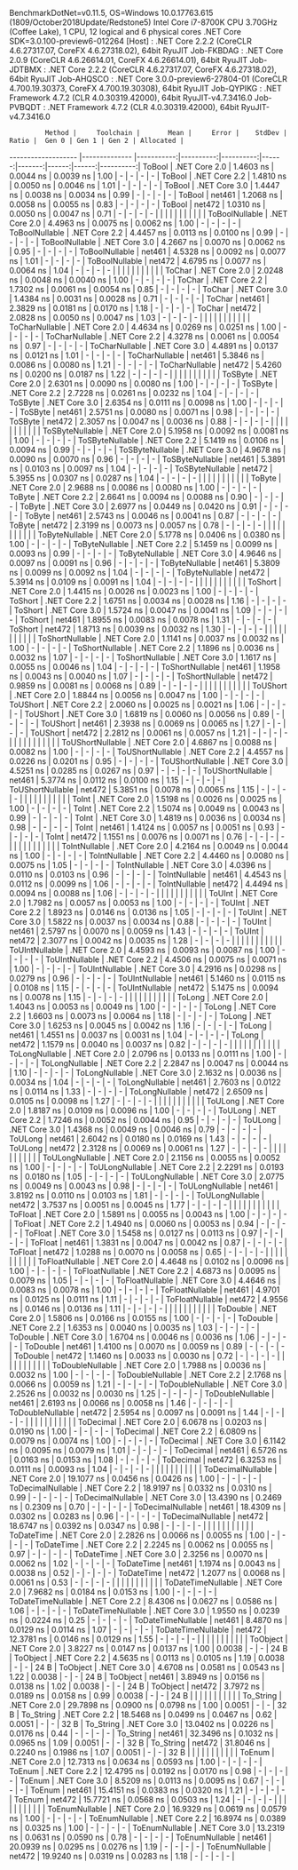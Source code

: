 
BenchmarkDotNet=v0.11.5, OS=Windows 10.0.17763.615 (1809/October2018Update/Redstone5)
Intel Core i7-8700K CPU 3.70GHz (Coffee Lake), 1 CPU, 12 logical and 6 physical cores
.NET Core SDK=3.0.100-preview6-012264
  [Host]     : .NET Core 2.2.2 (CoreCLR 4.6.27317.07, CoreFX 4.6.27318.02), 64bit RyuJIT
  Job-FKBDAG : .NET Core 2.0.9 (CoreCLR 4.6.26614.01, CoreFX 4.6.26614.01), 64bit RyuJIT
  Job-JDTBMX : .NET Core 2.2.2 (CoreCLR 4.6.27317.07, CoreFX 4.6.27318.02), 64bit RyuJIT
  Job-AHQSCO : .NET Core 3.0.0-preview6-27804-01 (CoreCLR 4.700.19.30373, CoreFX 4.700.19.30308), 64bit RyuJIT
  Job-QYPIKG : .NET Framework 4.7.2 (CLR 4.0.30319.42000), 64bit RyuJIT-v4.7.3416.0
  Job-PVBQDT : .NET Framework 4.7.2 (CLR 4.0.30319.42000), 64bit RyuJIT-v4.7.3416.0


             Method |     Toolchain |       Mean |     Error |    StdDev | Ratio |  Gen 0 | Gen 1 | Gen 2 | Allocated |
------------------- |-------------- |-----------:|----------:|----------:|------:|-------:|------:|------:|----------:|
             ToBool | .NET Core 2.0 |  1.4603 ns | 0.0044 ns | 0.0039 ns |  1.00 |      - |     - |     - |         - |
             ToBool | .NET Core 2.2 |  1.4810 ns | 0.0050 ns | 0.0046 ns |  1.01 |      - |     - |     - |         - |
             ToBool | .NET Core 3.0 |  1.4447 ns | 0.0038 ns | 0.0034 ns |  0.99 |      - |     - |     - |         - |
             ToBool |        net461 |  1.2068 ns | 0.0058 ns | 0.0055 ns |  0.83 |      - |     - |     - |         - |
             ToBool |        net472 |  1.0310 ns | 0.0050 ns | 0.0047 ns |  0.71 |      - |     - |     - |         - |
                    |               |            |           |           |       |        |       |       |           |
     ToBoolNullable | .NET Core 2.0 |  4.4963 ns | 0.0075 ns | 0.0062 ns |  1.00 |      - |     - |     - |         - |
     ToBoolNullable | .NET Core 2.2 |  4.4457 ns | 0.0113 ns | 0.0100 ns |  0.99 |      - |     - |     - |         - |
     ToBoolNullable | .NET Core 3.0 |  4.2667 ns | 0.0070 ns | 0.0062 ns |  0.95 |      - |     - |     - |         - |
     ToBoolNullable |        net461 |  4.5328 ns | 0.0092 ns | 0.0077 ns |  1.01 |      - |     - |     - |         - |
     ToBoolNullable |        net472 |  4.6795 ns | 0.0077 ns | 0.0064 ns |  1.04 |      - |     - |     - |         - |
                    |               |            |           |           |       |        |       |       |           |
             ToChar | .NET Core 2.0 |  2.0248 ns | 0.0048 ns | 0.0040 ns |  1.00 |      - |     - |     - |         - |
             ToChar | .NET Core 2.2 |  1.7302 ns | 0.0061 ns | 0.0054 ns |  0.85 |      - |     - |     - |         - |
             ToChar | .NET Core 3.0 |  1.4384 ns | 0.0031 ns | 0.0028 ns |  0.71 |      - |     - |     - |         - |
             ToChar |        net461 |  2.3829 ns | 0.0181 ns | 0.0170 ns |  1.18 |      - |     - |     - |         - |
             ToChar |        net472 |  2.0828 ns | 0.0050 ns | 0.0047 ns |  1.03 |      - |     - |     - |         - |
                    |               |            |           |           |       |        |       |       |           |
     ToCharNullable | .NET Core 2.0 |  4.4634 ns | 0.0269 ns | 0.0251 ns |  1.00 |      - |     - |     - |         - |
     ToCharNullable | .NET Core 2.2 |  4.3278 ns | 0.0061 ns | 0.0054 ns |  0.97 |      - |     - |     - |         - |
     ToCharNullable | .NET Core 3.0 |  4.4891 ns | 0.0137 ns | 0.0121 ns |  1.01 |      - |     - |     - |         - |
     ToCharNullable |        net461 |  5.3846 ns | 0.0086 ns | 0.0080 ns |  1.21 |      - |     - |     - |         - |
     ToCharNullable |        net472 |  5.4260 ns | 0.0200 ns | 0.0187 ns |  1.22 |      - |     - |     - |         - |
                    |               |            |           |           |       |        |       |       |           |
            ToSByte | .NET Core 2.0 |  2.6301 ns | 0.0090 ns | 0.0080 ns |  1.00 |      - |     - |     - |         - |
            ToSByte | .NET Core 2.2 |  2.7228 ns | 0.0261 ns | 0.0232 ns |  1.04 |      - |     - |     - |         - |
            ToSByte | .NET Core 3.0 |  2.6354 ns | 0.0111 ns | 0.0098 ns |  1.00 |      - |     - |     - |         - |
            ToSByte |        net461 |  2.5751 ns | 0.0080 ns | 0.0071 ns |  0.98 |      - |     - |     - |         - |
            ToSByte |        net472 |  2.3057 ns | 0.0047 ns | 0.0036 ns |  0.88 |      - |     - |     - |         - |
                    |               |            |           |           |       |        |       |       |           |
    ToSByteNullable | .NET Core 2.0 |  5.1958 ns | 0.0092 ns | 0.0081 ns |  1.00 |      - |     - |     - |         - |
    ToSByteNullable | .NET Core 2.2 |  5.1419 ns | 0.0106 ns | 0.0094 ns |  0.99 |      - |     - |     - |         - |
    ToSByteNullable | .NET Core 3.0 |  4.9678 ns | 0.0090 ns | 0.0070 ns |  0.96 |      - |     - |     - |         - |
    ToSByteNullable |        net461 |  5.3891 ns | 0.0103 ns | 0.0097 ns |  1.04 |      - |     - |     - |         - |
    ToSByteNullable |        net472 |  5.3955 ns | 0.0307 ns | 0.0287 ns |  1.04 |      - |     - |     - |         - |
                    |               |            |           |           |       |        |       |       |           |
             ToByte | .NET Core 2.0 |  2.9688 ns | 0.0086 ns | 0.0080 ns |  1.00 |      - |     - |     - |         - |
             ToByte | .NET Core 2.2 |  2.6641 ns | 0.0094 ns | 0.0088 ns |  0.90 |      - |     - |     - |         - |
             ToByte | .NET Core 3.0 |  2.6977 ns | 0.0449 ns | 0.0420 ns |  0.91 |      - |     - |     - |         - |
             ToByte |        net461 |  2.5743 ns | 0.0046 ns | 0.0041 ns |  0.87 |      - |     - |     - |         - |
             ToByte |        net472 |  2.3199 ns | 0.0073 ns | 0.0057 ns |  0.78 |      - |     - |     - |         - |
                    |               |            |           |           |       |        |       |       |           |
     ToByteNullable | .NET Core 2.0 |  5.1778 ns | 0.0406 ns | 0.0380 ns |  1.00 |      - |     - |     - |         - |
     ToByteNullable | .NET Core 2.2 |  5.1459 ns | 0.0099 ns | 0.0093 ns |  0.99 |      - |     - |     - |         - |
     ToByteNullable | .NET Core 3.0 |  4.9646 ns | 0.0097 ns | 0.0091 ns |  0.96 |      - |     - |     - |         - |
     ToByteNullable |        net461 |  5.3809 ns | 0.0099 ns | 0.0092 ns |  1.04 |      - |     - |     - |         - |
     ToByteNullable |        net472 |  5.3914 ns | 0.0109 ns | 0.0091 ns |  1.04 |      - |     - |     - |         - |
                    |               |            |           |           |       |        |       |       |           |
            ToShort | .NET Core 2.0 |  1.4415 ns | 0.0026 ns | 0.0023 ns |  1.00 |      - |     - |     - |         - |
            ToShort | .NET Core 2.2 |  1.6751 ns | 0.0034 ns | 0.0028 ns |  1.16 |      - |     - |     - |         - |
            ToShort | .NET Core 3.0 |  1.5724 ns | 0.0047 ns | 0.0041 ns |  1.09 |      - |     - |     - |         - |
            ToShort |        net461 |  1.8955 ns | 0.0083 ns | 0.0078 ns |  1.31 |      - |     - |     - |         - |
            ToShort |        net472 |  1.8713 ns | 0.0039 ns | 0.0032 ns |  1.30 |      - |     - |     - |         - |
                    |               |            |           |           |       |        |       |       |           |
    ToShortNullable | .NET Core 2.0 |  1.1141 ns | 0.0037 ns | 0.0032 ns |  1.00 |      - |     - |     - |         - |
    ToShortNullable | .NET Core 2.2 |  1.1896 ns | 0.0036 ns | 0.0032 ns |  1.07 |      - |     - |     - |         - |
    ToShortNullable | .NET Core 3.0 |  1.1617 ns | 0.0055 ns | 0.0046 ns |  1.04 |      - |     - |     - |         - |
    ToShortNullable |        net461 |  1.1958 ns | 0.0043 ns | 0.0040 ns |  1.07 |      - |     - |     - |         - |
    ToShortNullable |        net472 |  0.9859 ns | 0.0081 ns | 0.0068 ns |  0.89 |      - |     - |     - |         - |
                    |               |            |           |           |       |        |       |       |           |
           ToUShort | .NET Core 2.0 |  1.8844 ns | 0.0056 ns | 0.0047 ns |  1.00 |      - |     - |     - |         - |
           ToUShort | .NET Core 2.2 |  2.0060 ns | 0.0025 ns | 0.0021 ns |  1.06 |      - |     - |     - |         - |
           ToUShort | .NET Core 3.0 |  1.6819 ns | 0.0060 ns | 0.0056 ns |  0.89 |      - |     - |     - |         - |
           ToUShort |        net461 |  2.3938 ns | 0.0069 ns | 0.0065 ns |  1.27 |      - |     - |     - |         - |
           ToUShort |        net472 |  2.2812 ns | 0.0061 ns | 0.0057 ns |  1.21 |      - |     - |     - |         - |
                    |               |            |           |           |       |        |       |       |           |
   ToUShortNullable | .NET Core 2.0 |  4.6867 ns | 0.0088 ns | 0.0082 ns |  1.00 |      - |     - |     - |         - |
   ToUShortNullable | .NET Core 2.2 |  4.4557 ns | 0.0226 ns | 0.0201 ns |  0.95 |      - |     - |     - |         - |
   ToUShortNullable | .NET Core 3.0 |  4.5251 ns | 0.0285 ns | 0.0267 ns |  0.97 |      - |     - |     - |         - |
   ToUShortNullable |        net461 |  5.3774 ns | 0.0112 ns | 0.0100 ns |  1.15 |      - |     - |     - |         - |
   ToUShortNullable |        net472 |  5.3851 ns | 0.0078 ns | 0.0065 ns |  1.15 |      - |     - |     - |         - |
                    |               |            |           |           |       |        |       |       |           |
              ToInt | .NET Core 2.0 |  1.5198 ns | 0.0026 ns | 0.0025 ns |  1.00 |      - |     - |     - |         - |
              ToInt | .NET Core 2.2 |  1.5074 ns | 0.0049 ns | 0.0043 ns |  0.99 |      - |     - |     - |         - |
              ToInt | .NET Core 3.0 |  1.4819 ns | 0.0036 ns | 0.0034 ns |  0.98 |      - |     - |     - |         - |
              ToInt |        net461 |  1.4124 ns | 0.0057 ns | 0.0051 ns |  0.93 |      - |     - |     - |         - |
              ToInt |        net472 |  1.1551 ns | 0.0076 ns | 0.0071 ns |  0.76 |      - |     - |     - |         - |
                    |               |            |           |           |       |        |       |       |           |
      ToIntNullable | .NET Core 2.0 |  4.2164 ns | 0.0049 ns | 0.0044 ns |  1.00 |      - |     - |     - |         - |
      ToIntNullable | .NET Core 2.2 |  4.4460 ns | 0.0080 ns | 0.0075 ns |  1.05 |      - |     - |     - |         - |
      ToIntNullable | .NET Core 3.0 |  4.0396 ns | 0.0110 ns | 0.0103 ns |  0.96 |      - |     - |     - |         - |
      ToIntNullable |        net461 |  4.4543 ns | 0.0112 ns | 0.0099 ns |  1.06 |      - |     - |     - |         - |
      ToIntNullable |        net472 |  4.4494 ns | 0.0094 ns | 0.0088 ns |  1.06 |      - |     - |     - |         - |
                    |               |            |           |           |       |        |       |       |           |
             ToUInt | .NET Core 2.0 |  1.7982 ns | 0.0057 ns | 0.0053 ns |  1.00 |      - |     - |     - |         - |
             ToUInt | .NET Core 2.2 |  1.8923 ns | 0.0146 ns | 0.0136 ns |  1.05 |      - |     - |     - |         - |
             ToUInt | .NET Core 3.0 |  1.5822 ns | 0.0037 ns | 0.0034 ns |  0.88 |      - |     - |     - |         - |
             ToUInt |        net461 |  2.5797 ns | 0.0070 ns | 0.0059 ns |  1.43 |      - |     - |     - |         - |
             ToUInt |        net472 |  2.3077 ns | 0.0042 ns | 0.0035 ns |  1.28 |      - |     - |     - |         - |
                    |               |            |           |           |       |        |       |       |           |
     ToUIntNullable | .NET Core 2.0 |  4.4593 ns | 0.0093 ns | 0.0087 ns |  1.00 |      - |     - |     - |         - |
     ToUIntNullable | .NET Core 2.2 |  4.4506 ns | 0.0075 ns | 0.0071 ns |  1.00 |      - |     - |     - |         - |
     ToUIntNullable | .NET Core 3.0 |  4.2916 ns | 0.0298 ns | 0.0279 ns |  0.96 |      - |     - |     - |         - |
     ToUIntNullable |        net461 |  5.1460 ns | 0.0115 ns | 0.0108 ns |  1.15 |      - |     - |     - |         - |
     ToUIntNullable |        net472 |  5.1475 ns | 0.0094 ns | 0.0078 ns |  1.15 |      - |     - |     - |         - |
                    |               |            |           |           |       |        |       |       |           |
             ToLong | .NET Core 2.0 |  1.4043 ns | 0.0053 ns | 0.0049 ns |  1.00 |      - |     - |     - |         - |
             ToLong | .NET Core 2.2 |  1.6603 ns | 0.0073 ns | 0.0064 ns |  1.18 |      - |     - |     - |         - |
             ToLong | .NET Core 3.0 |  1.6253 ns | 0.0045 ns | 0.0042 ns |  1.16 |      - |     - |     - |         - |
             ToLong |        net461 |  1.4551 ns | 0.0037 ns | 0.0031 ns |  1.04 |      - |     - |     - |         - |
             ToLong |        net472 |  1.1579 ns | 0.0040 ns | 0.0037 ns |  0.82 |      - |     - |     - |         - |
                    |               |            |           |           |       |        |       |       |           |
     ToLongNullable | .NET Core 2.0 |  2.0796 ns | 0.0133 ns | 0.0111 ns |  1.00 |      - |     - |     - |         - |
     ToLongNullable | .NET Core 2.2 |  2.2847 ns | 0.0047 ns | 0.0044 ns |  1.10 |      - |     - |     - |         - |
     ToLongNullable | .NET Core 3.0 |  2.1632 ns | 0.0036 ns | 0.0034 ns |  1.04 |      - |     - |     - |         - |
     ToLongNullable |        net461 |  2.7603 ns | 0.0122 ns | 0.0114 ns |  1.33 |      - |     - |     - |         - |
     ToLongNullable |        net472 |  2.6509 ns | 0.0105 ns | 0.0098 ns |  1.27 |      - |     - |     - |         - |
                    |               |            |           |           |       |        |       |       |           |
            ToULong | .NET Core 2.0 |  1.8187 ns | 0.0109 ns | 0.0096 ns |  1.00 |      - |     - |     - |         - |
            ToULong | .NET Core 2.2 |  1.7246 ns | 0.0052 ns | 0.0044 ns |  0.95 |      - |     - |     - |         - |
            ToULong | .NET Core 3.0 |  1.4368 ns | 0.0049 ns | 0.0046 ns |  0.79 |      - |     - |     - |         - |
            ToULong |        net461 |  2.6042 ns | 0.0180 ns | 0.0169 ns |  1.43 |      - |     - |     - |         - |
            ToULong |        net472 |  2.3128 ns | 0.0069 ns | 0.0061 ns |  1.27 |      - |     - |     - |         - |
                    |               |            |           |           |       |        |       |       |           |
    ToULongNullable | .NET Core 2.0 |  2.1156 ns | 0.0055 ns | 0.0052 ns |  1.00 |      - |     - |     - |         - |
    ToULongNullable | .NET Core 2.2 |  2.2291 ns | 0.0193 ns | 0.0180 ns |  1.05 |      - |     - |     - |         - |
    ToULongNullable | .NET Core 3.0 |  2.0775 ns | 0.0049 ns | 0.0043 ns |  0.98 |      - |     - |     - |         - |
    ToULongNullable |        net461 |  3.8192 ns | 0.0110 ns | 0.0103 ns |  1.81 |      - |     - |     - |         - |
    ToULongNullable |        net472 |  3.7537 ns | 0.0051 ns | 0.0045 ns |  1.77 |      - |     - |     - |         - |
                    |               |            |           |           |       |        |       |       |           |
            ToFloat | .NET Core 2.0 |  1.5891 ns | 0.0055 ns | 0.0043 ns |  1.00 |      - |     - |     - |         - |
            ToFloat | .NET Core 2.2 |  1.4940 ns | 0.0060 ns | 0.0053 ns |  0.94 |      - |     - |     - |         - |
            ToFloat | .NET Core 3.0 |  1.5458 ns | 0.0127 ns | 0.0113 ns |  0.97 |      - |     - |     - |         - |
            ToFloat |        net461 |  1.3831 ns | 0.0047 ns | 0.0042 ns |  0.87 |      - |     - |     - |         - |
            ToFloat |        net472 |  1.0288 ns | 0.0070 ns | 0.0058 ns |  0.65 |      - |     - |     - |         - |
                    |               |            |           |           |       |        |       |       |           |
    ToFloatNullable | .NET Core 2.0 |  4.4648 ns | 0.0102 ns | 0.0096 ns |  1.00 |      - |     - |     - |         - |
    ToFloatNullable | .NET Core 2.2 |  4.6873 ns | 0.0095 ns | 0.0079 ns |  1.05 |      - |     - |     - |         - |
    ToFloatNullable | .NET Core 3.0 |  4.4646 ns | 0.0083 ns | 0.0078 ns |  1.00 |      - |     - |     - |         - |
    ToFloatNullable |        net461 |  4.9701 ns | 0.0125 ns | 0.0111 ns |  1.11 |      - |     - |     - |         - |
    ToFloatNullable |        net472 |  4.9556 ns | 0.0146 ns | 0.0136 ns |  1.11 |      - |     - |     - |         - |
                    |               |            |           |           |       |        |       |       |           |
           ToDouble | .NET Core 2.0 |  1.5806 ns | 0.0166 ns | 0.0155 ns |  1.00 |      - |     - |     - |         - |
           ToDouble | .NET Core 2.2 |  1.6353 ns | 0.0040 ns | 0.0035 ns |  1.03 |      - |     - |     - |         - |
           ToDouble | .NET Core 3.0 |  1.6704 ns | 0.0046 ns | 0.0036 ns |  1.06 |      - |     - |     - |         - |
           ToDouble |        net461 |  1.4100 ns | 0.0070 ns | 0.0059 ns |  0.89 |      - |     - |     - |         - |
           ToDouble |        net472 |  1.1460 ns | 0.0033 ns | 0.0030 ns |  0.72 |      - |     - |     - |         - |
                    |               |            |           |           |       |        |       |       |           |
   ToDoubleNullable | .NET Core 2.0 |  1.7988 ns | 0.0036 ns | 0.0032 ns |  1.00 |      - |     - |     - |         - |
   ToDoubleNullable | .NET Core 2.2 |  2.1768 ns | 0.0066 ns | 0.0059 ns |  1.21 |      - |     - |     - |         - |
   ToDoubleNullable | .NET Core 3.0 |  2.2526 ns | 0.0032 ns | 0.0030 ns |  1.25 |      - |     - |     - |         - |
   ToDoubleNullable |        net461 |  2.6193 ns | 0.0066 ns | 0.0058 ns |  1.46 |      - |     - |     - |         - |
   ToDoubleNullable |        net472 |  2.5954 ns | 0.0097 ns | 0.0091 ns |  1.44 |      - |     - |     - |         - |
                    |               |            |           |           |       |        |       |       |           |
          ToDecimal | .NET Core 2.0 |  6.0678 ns | 0.0203 ns | 0.0190 ns |  1.00 |      - |     - |     - |         - |
          ToDecimal | .NET Core 2.2 |  6.0809 ns | 0.0079 ns | 0.0074 ns |  1.00 |      - |     - |     - |         - |
          ToDecimal | .NET Core 3.0 |  6.1142 ns | 0.0095 ns | 0.0079 ns |  1.01 |      - |     - |     - |         - |
          ToDecimal |        net461 |  6.5726 ns | 0.0163 ns | 0.0153 ns |  1.08 |      - |     - |     - |         - |
          ToDecimal |        net472 |  6.3253 ns | 0.0111 ns | 0.0093 ns |  1.04 |      - |     - |     - |         - |
                    |               |            |           |           |       |        |       |       |           |
  ToDecimalNullable | .NET Core 2.0 | 19.1077 ns | 0.0456 ns | 0.0426 ns |  1.00 |      - |     - |     - |         - |
  ToDecimalNullable | .NET Core 2.2 | 18.9197 ns | 0.0332 ns | 0.0310 ns |  0.99 |      - |     - |     - |         - |
  ToDecimalNullable | .NET Core 3.0 | 13.4390 ns | 0.2469 ns | 0.2309 ns |  0.70 |      - |     - |     - |         - |
  ToDecimalNullable |        net461 | 18.4309 ns | 0.0302 ns | 0.0283 ns |  0.96 |      - |     - |     - |         - |
  ToDecimalNullable |        net472 | 18.6747 ns | 0.0392 ns | 0.0347 ns |  0.98 |      - |     - |     - |         - |
                    |               |            |           |           |       |        |       |       |           |
         ToDateTime | .NET Core 2.0 |  2.2826 ns | 0.0066 ns | 0.0055 ns |  1.00 |      - |     - |     - |         - |
         ToDateTime | .NET Core 2.2 |  2.2245 ns | 0.0062 ns | 0.0055 ns |  0.97 |      - |     - |     - |         - |
         ToDateTime | .NET Core 3.0 |  2.3256 ns | 0.0070 ns | 0.0062 ns |  1.02 |      - |     - |     - |         - |
         ToDateTime |        net461 |  1.1974 ns | 0.0043 ns | 0.0038 ns |  0.52 |      - |     - |     - |         - |
         ToDateTime |        net472 |  1.2077 ns | 0.0068 ns | 0.0061 ns |  0.53 |      - |     - |     - |         - |
                    |               |            |           |           |       |        |       |       |           |
 ToDateTimeNullable | .NET Core 2.0 |  7.9682 ns | 0.0184 ns | 0.0153 ns |  1.00 |      - |     - |     - |         - |
 ToDateTimeNullable | .NET Core 2.2 |  8.4306 ns | 0.0627 ns | 0.0586 ns |  1.06 |      - |     - |     - |         - |
 ToDateTimeNullable | .NET Core 3.0 |  1.9550 ns | 0.0239 ns | 0.0224 ns |  0.25 |      - |     - |     - |         - |
 ToDateTimeNullable |        net461 |  8.4870 ns | 0.0129 ns | 0.0114 ns |  1.07 |      - |     - |     - |         - |
 ToDateTimeNullable |        net472 | 12.3781 ns | 0.0146 ns | 0.0129 ns |  1.55 |      - |     - |     - |         - |
                    |               |            |           |           |       |        |       |       |           |
           ToObject | .NET Core 2.0 |  3.8227 ns | 0.0147 ns | 0.0137 ns |  1.00 | 0.0038 |     - |     - |      24 B |
           ToObject | .NET Core 2.2 |  4.5635 ns | 0.0113 ns | 0.0105 ns |  1.19 | 0.0038 |     - |     - |      24 B |
           ToObject | .NET Core 3.0 |  4.6708 ns | 0.0581 ns | 0.0543 ns |  1.22 | 0.0038 |     - |     - |      24 B |
           ToObject |        net461 |  3.8949 ns | 0.0156 ns | 0.0138 ns |  1.02 | 0.0038 |     - |     - |      24 B |
           ToObject |        net472 |  3.7972 ns | 0.0189 ns | 0.0158 ns |  0.99 | 0.0038 |     - |     - |      24 B |
                    |               |            |           |           |       |        |       |       |           |
          To_String | .NET Core 2.0 | 29.7898 ns | 0.0900 ns | 0.0798 ns |  1.00 | 0.0051 |     - |     - |      32 B |
          To_String | .NET Core 2.2 | 18.5468 ns | 0.0499 ns | 0.0467 ns |  0.62 | 0.0051 |     - |     - |      32 B |
          To_String | .NET Core 3.0 | 13.0402 ns | 0.0226 ns | 0.0176 ns |  0.44 |      - |     - |     - |         - |
          To_String |        net461 | 32.3496 ns | 0.1032 ns | 0.0965 ns |  1.09 | 0.0051 |     - |     - |      32 B |
          To_String |        net472 | 31.8046 ns | 0.2240 ns | 0.1986 ns |  1.07 | 0.0051 |     - |     - |      32 B |
                    |               |            |           |           |       |        |       |       |           |
             ToEnum | .NET Core 2.0 | 12.7313 ns | 0.0634 ns | 0.0593 ns |  1.00 |      - |     - |     - |         - |
             ToEnum | .NET Core 2.2 | 12.4795 ns | 0.0192 ns | 0.0170 ns |  0.98 |      - |     - |     - |         - |
             ToEnum | .NET Core 3.0 |  8.5209 ns | 0.0113 ns | 0.0095 ns |  0.67 |      - |     - |     - |         - |
             ToEnum |        net461 | 15.4151 ns | 0.0383 ns | 0.0320 ns |  1.21 |      - |     - |     - |         - |
             ToEnum |        net472 | 15.7721 ns | 0.0568 ns | 0.0503 ns |  1.24 |      - |     - |     - |         - |
                    |               |            |           |           |       |        |       |       |           |
     ToEnumNullable | .NET Core 2.0 | 16.9329 ns | 0.0619 ns | 0.0579 ns |  1.00 |      - |     - |     - |         - |
     ToEnumNullable | .NET Core 2.2 | 16.8974 ns | 0.0389 ns | 0.0325 ns |  1.00 |      - |     - |     - |         - |
     ToEnumNullable | .NET Core 3.0 | 13.2319 ns | 0.0631 ns | 0.0590 ns |  0.78 |      - |     - |     - |         - |
     ToEnumNullable |        net461 | 20.0939 ns | 0.0295 ns | 0.0276 ns |  1.19 |      - |     - |     - |         - |
     ToEnumNullable |        net472 | 19.9240 ns | 0.0319 ns | 0.0283 ns |  1.18 |      - |     - |     - |         - |
